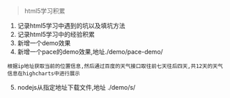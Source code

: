 > html5学习积累

1. 记录html5学习中遇到的坑以及填坑方法
2. 记录html5学习中的经验积累
3. 新增一个demo效果
4. 新增一个pace的demo效果,地址./demo/pace-demo/
  ```
  根据ip地址获取当前的位置信息,然后通过百度的天气接口取往前七天往后四天,共12天的天气信息在highcharts中进行展示
  ```
5. nodejs从指定地址下载文件,地址 ./demo/s/
